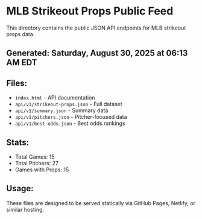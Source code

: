 # MLB Strikeout Props Public Feed

This directory contains the public JSON API endpoints for MLB strikeout props data.

## Generated: Saturday, August 30, 2025 at 06:13 AM EDT

## Files:
- `index.html` - API documentation
- `api/v1/strikeout-props.json` - Full dataset
- `api/v1/summary.json` - Summary data
- `api/v1/pitchers.json` - Pitcher-focused data  
- `api/v1/best-odds.json` - Best odds rankings

## Stats:
- Total Games: 15
- Total Pitchers: 27
- Games with Props: 15

## Usage:
These files are designed to be served statically via GitHub Pages, Netlify, or similar hosting.
